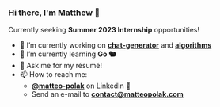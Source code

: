 ### Hi there, I'm Matthew 👋

Currently seeking **Summer 2023 Internship** opportunities!

- 🔭 I’m currently working on **[chat-generator](https://github.com/matteopolak/chat-generator)** and **[algorithms](https://github.com/matteopolak/algorithms)**
- 🌱 I’m currently learning **Go 🐿️**
- 💬 Ask me for my résumé!
- 📫 How to reach me:
  - **[@matteo-polak](https://linkedin.com/in/matteo-polak)** on LinkedIn 💼
  - Send an e-mail to **[contact@matteopolak.com](mailto:contact@matteopolak.com)**
